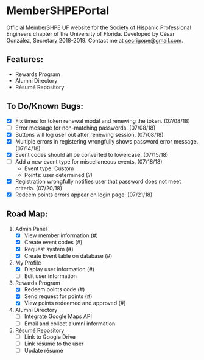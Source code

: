 # MemberSHPEPortal
Official MemberSHPE UF website for the Society of Hispanic Professional Engineers chapter of the University of Florida. Developed by César González, Secretary 2018-2019. Contact me at cecrigope@gmail.com.

## Features:
- Rewards Program
- Alumni Directory
- Résumé Repository

## To Do/Known Bugs:
- [x] Fix times for token renewal modal and renewing the token. (07/08/18)
- [ ] Error message for non-matching passwords. (07/08/18)
- [x] Buttons will log user out after renewing session. (07/08/18)
- [x] Multiple errors in registering wrongfully shows password error message. (07/14/18)
- [X] Event codes should all be converted to lowercase. (07/15/18)
- [ ] Add a new event type for miscellaneous events. (07/18/18)
    - Event type: Custom
    - Points: user determined (?)
- [x] Registration wrongfully notifies user that password does not meet criteria. (07/20/18)
- [x] Redeem points errors appear on login page. (07/21/18)

## Road Map:
1. Admin Panel
    - [X] View member information (#)
    - [X] Create event codes (#)
    - [x] Request system (#)
    - [X] Create Event table on database (#)
2. My Profile
    - [X] Display user information (#)
    - [ ] Edit user information
3. Rewards Program
    - [X] Redeem points code (#)
    - [x] Send request for points (#)
    - [X] View points redeemed and approved (#)
4. Alumni Directory
    - [ ] Integrate Google Maps API
    - [ ] Email and collect alumni information
5. Résumé Repository
    - [ ] Link to Google Drive
    - [ ] Link résumé to the user
    - [ ] Update résumé
